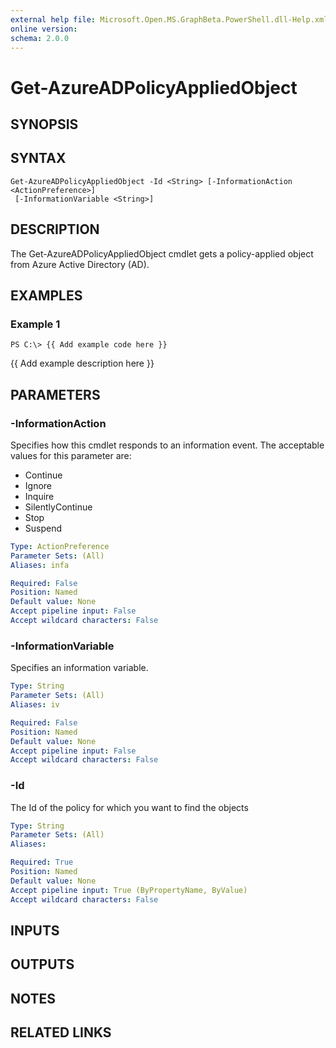 ```yaml
---
external help file: Microsoft.Open.MS.GraphBeta.PowerShell.dll-Help.xml
online version: 
schema: 2.0.0
---
```


# Get-AzureADPolicyAppliedObject

## SYNOPSIS

## SYNTAX

```
Get-AzureADPolicyAppliedObject -Id <String> [-InformationAction <ActionPreference>]
 [-InformationVariable <String>]
```

## DESCRIPTION
The Get-AzureADPolicyAppliedObject cmdlet gets a policy-applied object from Azure Active Directory (AD).

## EXAMPLES

### Example 1
```
PS C:\> {{ Add example code here }}
```

{{ Add example description here }}

## PARAMETERS

### -InformationAction
Specifies how this cmdlet responds to an information event.
The acceptable values for this parameter are:

- Continue
- Ignore
- Inquire
- SilentlyContinue
- Stop
- Suspend

```yaml
Type: ActionPreference
Parameter Sets: (All)
Aliases: infa

Required: False
Position: Named
Default value: None
Accept pipeline input: False
Accept wildcard characters: False
```

### -InformationVariable
Specifies an information variable.

```yaml
Type: String
Parameter Sets: (All)
Aliases: iv

Required: False
Position: Named
Default value: None
Accept pipeline input: False
Accept wildcard characters: False
```

### -Id
The Id of the policy for which you want to find the objects

```yaml
Type: String
Parameter Sets: (All)
Aliases: 

Required: True
Position: Named
Default value: None
Accept pipeline input: True (ByPropertyName, ByValue)
Accept wildcard characters: False
```

## INPUTS

## OUTPUTS

## NOTES

## RELATED LINKS

